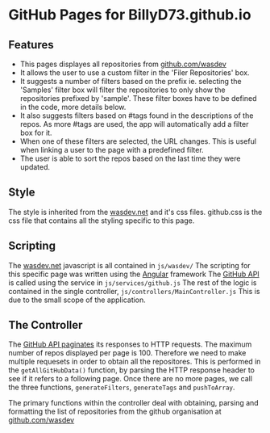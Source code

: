# GitHub Pages for BillyD73.github.io

## Features
- This pages displayes all repositories from [github.com/wasdev](github.com/WASdev)
- It allows the user to use a custom filter in the 'Filer Repositories' box.
- It suggests a number of filters based on the prefix ie. selecting the 'Samples' filter box will filter the repositories to only show the repositories prefixed by 'sample'. These filter boxes have to be defined in the code, more details below.
- It also suggests filters based on #tags found in the descriptions of the repos. As more #tags are used, the app will automatically add a filter box for it.
- When one of these filters are selected, the URL changes. This is useful when linking a user to the page with a predefined filter.
- The user is able to sort the repos based on the last time they were updated.

## Style
The style is inherited from the [wasdev.net](http://wasdev.net/) and it's css files.
github.css is the css file that contains all the styling specific to this page.

## Scripting
The [wasdev.net](http://wasdev.net/) javascript is all contained in `js/wasdev/`
The scripting for this specific page was written using the [Angular](https://angularjs.org/) framework
The [GitHub API](https://developer.github.com/v3/) is called using the service in `js/services/github.js`
The rest of the logic is contained in the single controller, `js/controllers/MainController.js`
This is due to the small scope of the application.

## The Controller
The [GitHub API paginates](https://developer.github.com/v3/#pagination) its responses to HTTP requests. The maximum number of repos displayed per page is 100. Therefore we need to make multiple requesets in order to obtain all the repositores. This is performed in the `getAllGitHubData()` function, by parsing the HTTP response header to see if it refers to a following page. Once there are no more pages, we call the three functions, `generateFilters`, `generateTags` and `pushToArray`.

The primary functions within the controller deal with obtaining, parsing and formatting the list of repositories from the github organisation at [github.com/wasdev](github.com/wasdev)
